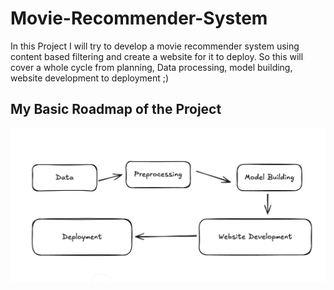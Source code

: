 # Movie-Recommender-System
In this Project I will try to develop a movie recommender system using content based filtering and create a website for it to deploy. So this will cover a whole cycle from planning, Data processing, model building, website development to deployment ;)


##       My Basic Roadmap of the Project
![My Basic Roadmap](./images/basicroadmap.png)
